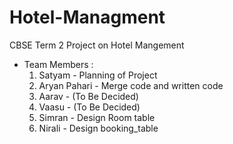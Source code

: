 # Hotel-Managment
CBSE Term 2 Project on Hotel Mangement
* Team Members :
  1. Satyam - Planning of Project
  2. Aryan Pahari - Merge code and written code 
  3. Aarav  - (To Be Decided)
  4. Vaasu - (To Be Decided)
  5. Simran   - Design Room table 
  6. Nirali - Design booking_table
